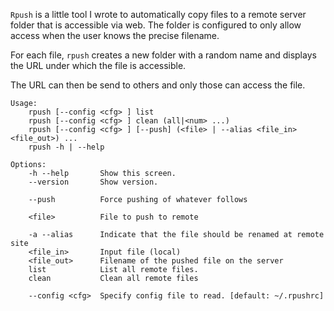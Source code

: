 `Rpush` is a little tool I wrote to automatically copy files to a remote server
folder that is accessible via web. The folder is configured to only allow access
when the user knows the precise filename.

For each file, `rpush` creates a new folder with a random name and displays the
URL under which the file is accessible.

The URL can then be send to others and only those can access the file.


    Usage:
        rpush [--config <cfg> ] list
        rpush [--config <cfg> ] clean (all|<num> ...)
        rpush [--config <cfg> ] [--push] (<file> | --alias <file_in> <file_out>) ...
        rpush -h | --help
    
    Options:
        -h --help       Show this screen.
        --version       Show version.
    
        --push          Force pushing of whatever follows
    
        <file>          File to push to remote
    
        -a --alias      Indicate that the file should be renamed at remote site
        <file_in>       Input file (local)
        <file_out>      Filename of the pushed file on the server
        list            List all remote files.
        clean           Clean all remote files

        --config <cfg>  Specify config file to read. [default: ~/.rpushrc]

